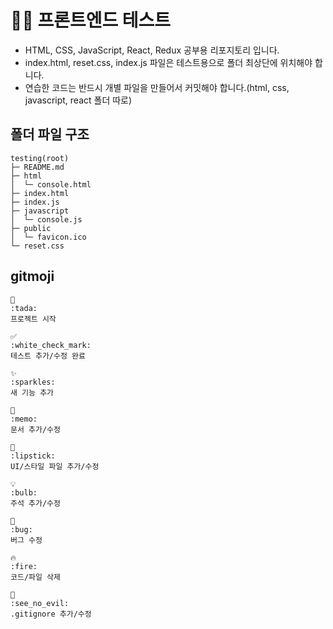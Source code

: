 # 👩‍💻 프론트엔드 테스트
- HTML, CSS, JavaScript, React, Redux 공부용 리포지토리 입니다.
- index.html, reset.css, index.js 파일은 테스트용으로 폴더 최상단에 위치해야 합니다.
- 연습한 코드는 반드시 개별 파일을 만들어서 커밋해야 합니다.(html, css, javascript, react 폴더 따로)

## 폴더 파일 구조
```
testing(root)
├─ README.md
├─ html
│  └─ console.html
├─ index.html
├─ index.js
├─ javascript
│  └─ console.js
├─ public
│  └─ favicon.ico
└─ reset.css
```

## gitmoji
```
🎉
:tada:
프로젝트 시작

✅
:white_check_mark:
테스트 추가/수정 완료

✨
:sparkles:
새 기능 추가

📝
:memo:
문서 추가/수정

💄
:lipstick:
UI/스타일 파일 추가/수정

💡
:bulb:
주석 추가/수정

🐛
:bug:
버그 수정

🔥
:fire:
코드/파일 삭제

🙈
:see_no_evil:
.gitignore 추가/수정
```
